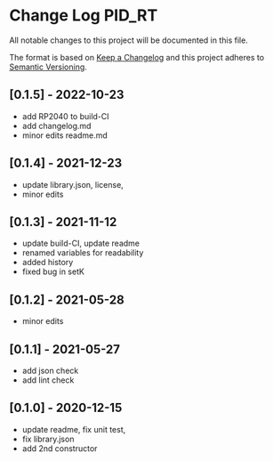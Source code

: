 # Change Log PID_RT

All notable changes to this project will be documented in this file.

The format is based on [Keep a Changelog](http://keepachangelog.com/)
and this project adheres to [Semantic Versioning](http://semver.org/).


## [0.1.5] - 2022-10-23
- add RP2040 to build-CI
- add changelog.md
- minor edits readme.md


## [0.1.4] - 2021-12-23
- update library.json, license, 
- minor edits

## [0.1.3] - 2021-11-12
- update build-CI, update readme
- renamed variables for readability
- added history
- fixed bug in setK

## [0.1.2] - 2021-05-28
- minor edits

## [0.1.1] - 2021-05-27
- add json check
- add lint check

## [0.1.0] - 2020-12-15
- update readme, fix unit test, 
- fix library.json
- add 2nd constructor

